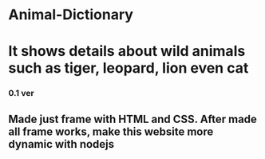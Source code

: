 # Animal-Dictionary

# It shows details about wild animals such as tiger, leopard, lion even cat

### 0.1 ver
## Made just frame with HTML and CSS. After made all frame works, make this website more dynamic with nodejs
